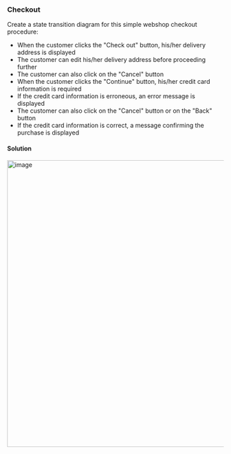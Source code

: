 ### Checkout
Create a state transition diagram for this simple webshop checkout procedure:
- When the customer clicks the "Check out" button, his/her delivery address is displayed
- The customer can edit his/her delivery address before proceeding further
- The customer can also click on the "Cancel" button
- When the customer clicks the "Continue" button, his/her credit card information is required
- If the credit card information is erroneous, an error message is displayed
- The customer can also click on the "Cancel" button or on the "Back" button
- If the credit card information is correct, a message confirming the purchase is displayed

#### Solution

<img width="1024" height="668" alt="image" src="https://github.com/user-attachments/assets/ba3761d2-bf40-4e03-b671-bdbf4c791df8" />
